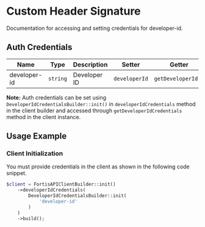 
# Custom Header Signature



Documentation for accessing and setting credentials for developer-id.

## Auth Credentials

| Name | Type | Description | Setter | Getter |
|  --- | --- | --- | --- | --- |
| developer-id | `string` | Developer ID | `developerId` | `getDeveloperId()` |



**Note:** Auth credentials can be set using `DeveloperIdCredentialsBuilder::init()` in `developerIdCredentials` method in the client builder and accessed through `getDeveloperIdCredentials` method in the client instance.

## Usage Example

### Client Initialization

You must provide credentials in the client as shown in the following code snippet.

```php
$client = FortisAPIClientBuilder::init()
    ->developerIdCredentials(
        DeveloperIdCredentialsBuilder::init(
            'developer-id'
        )
    )
    ->build();
```


